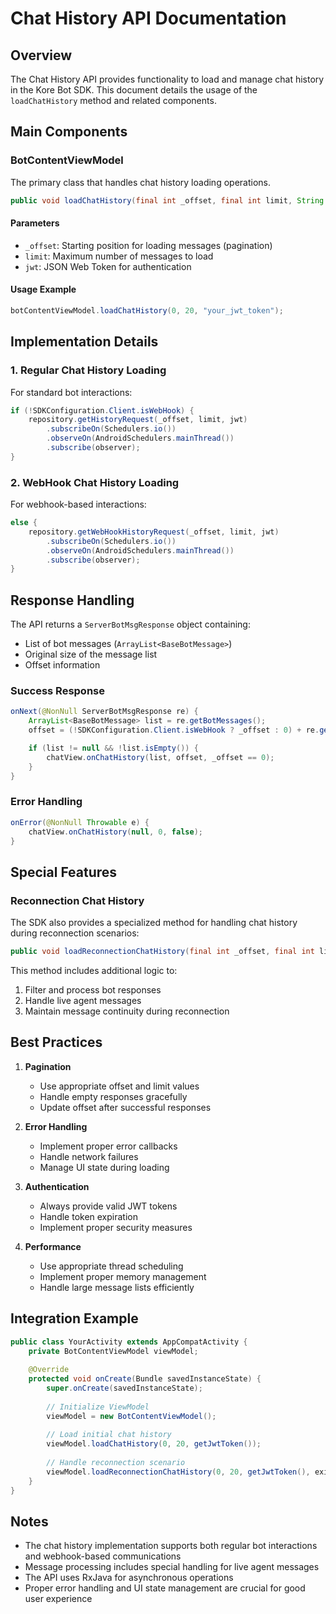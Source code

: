 # Chat History API Documentation

## Overview
The Chat History API provides functionality to load and manage chat history in the Kore Bot SDK. This document details the usage of the `loadChatHistory` method and related components.

## Main Components

### BotContentViewModel
The primary class that handles chat history loading operations.

```java
public void loadChatHistory(final int _offset, final int limit, String jwt)
```

#### Parameters
- `_offset`: Starting position for loading messages (pagination)
- `limit`: Maximum number of messages to load
- `jwt`: JSON Web Token for authentication

#### Usage Example
```java
botContentViewModel.loadChatHistory(0, 20, "your_jwt_token");
```

## Implementation Details

### 1. Regular Chat History Loading
For standard bot interactions:
```java
if (!SDKConfiguration.Client.isWebHook) {
    repository.getHistoryRequest(_offset, limit, jwt)
        .subscribeOn(Schedulers.io())
        .observeOn(AndroidSchedulers.mainThread())
        .subscribe(observer);
}
```

### 2. WebHook Chat History Loading
For webhook-based interactions:
```java
else {
    repository.getWebHookHistoryRequest(_offset, limit, jwt)
        .subscribeOn(Schedulers.io())
        .observeOn(AndroidSchedulers.mainThread())
        .subscribe(observer);
}
```

## Response Handling

The API returns a `ServerBotMsgResponse` object containing:
- List of bot messages (`ArrayList<BaseBotMessage>`)
- Original size of the message list
- Offset information

### Success Response
```java
onNext(@NonNull ServerBotMsgResponse re) {
    ArrayList<BaseBotMessage> list = re.getBotMessages();
    offset = (!SDKConfiguration.Client.isWebHook ? _offset : 0) + re.getOriginalSize();

    if (list != null && !list.isEmpty()) {
        chatView.onChatHistory(list, offset, _offset == 0);
    }
}
```

### Error Handling
```java
onError(@NonNull Throwable e) {
    chatView.onChatHistory(null, 0, false);
}
```

## Special Features

### Reconnection Chat History
The SDK also provides a specialized method for handling chat history during reconnection scenarios:
```java
public void loadReconnectionChatHistory(final int _offset, final int limit, String jwt, ArrayList<BaseBotMessage> baseBotMessageList)
```

This method includes additional logic to:
1. Filter and process bot responses
2. Handle live agent messages
3. Maintain message continuity during reconnection

## Best Practices

1. **Pagination**
   - Use appropriate offset and limit values
   - Handle empty responses gracefully
   - Update offset after successful responses

2. **Error Handling**
   - Implement proper error callbacks
   - Handle network failures
   - Manage UI state during loading

3. **Authentication**
   - Always provide valid JWT tokens
   - Handle token expiration
   - Implement proper security measures

4. **Performance**
   - Use appropriate thread scheduling
   - Implement proper memory management
   - Handle large message lists efficiently

## Integration Example

```java
public class YourActivity extends AppCompatActivity {
    private BotContentViewModel viewModel;
    
    @Override
    protected void onCreate(Bundle savedInstanceState) {
        super.onCreate(savedInstanceState);
        
        // Initialize ViewModel
        viewModel = new BotContentViewModel();
        
        // Load initial chat history
        viewModel.loadChatHistory(0, 20, getJwtToken());
        
        // Handle reconnection scenario
        viewModel.loadReconnectionChatHistory(0, 20, getJwtToken(), existingMessages);
    }
}
```

## Notes

- The chat history implementation supports both regular bot interactions and webhook-based communications
- Message processing includes special handling for live agent messages
- The API uses RxJava for asynchronous operations
- Proper error handling and UI state management are crucial for good user experience
